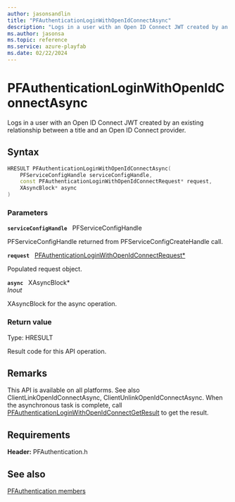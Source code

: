 ```yaml
---
author: jasonsandlin
title: "PFAuthenticationLoginWithOpenIdConnectAsync"
description: "Logs in a user with an Open ID Connect JWT created by an existing relationship between a title and an Open ID Connect provider."
ms.author: jasonsa
ms.topic: reference
ms.service: azure-playfab
ms.date: 02/22/2024
---
```


# PFAuthenticationLoginWithOpenIdConnectAsync  

Logs in a user with an Open ID Connect JWT created by an existing relationship between a title and an Open ID Connect provider.  

## Syntax  
  
```cpp
HRESULT PFAuthenticationLoginWithOpenIdConnectAsync(  
    PFServiceConfigHandle serviceConfigHandle,  
    const PFAuthenticationLoginWithOpenIdConnectRequest* request,  
    XAsyncBlock* async  
)  
```  
  
### Parameters  
  
**`serviceConfigHandle`** &nbsp; PFServiceConfigHandle  
  
PFServiceConfigHandle returned from PFServiceConfigCreateHandle call.  
  
**`request`** &nbsp; [PFAuthenticationLoginWithOpenIdConnectRequest*](../../pfauthenticationtypes/structs/pfauthenticationloginwithopenidconnectrequest.md)  
  
Populated request object.  
  
**`async`** &nbsp; XAsyncBlock*  
*_Inout_*  
  
XAsyncBlock for the async operation.  
  
  
### Return value
Type: HRESULT
  
Result code for this API operation.
  
## Remarks  
  
This API is available on all platforms. See also ClientLinkOpenIdConnectAsync, ClientUnlinkOpenIdConnectAsync. When the asynchronous task is complete, call [PFAuthenticationLoginWithOpenIdConnectGetResult](pfauthenticationloginwithopenidconnectgetresult.md) to get the result.
  
## Requirements  
  
**Header:** PFAuthentication.h
  
## See also  
[PFAuthentication members](../pfauthentication_members.md)  

  
  
